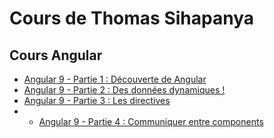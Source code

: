 # Cours de Thomas Sihapanya

## Cours Angular
- [Angular 9 - Partie 1 : Découverte de Angular](Angular/01.md)
- [Angular 9 - Partie 2 : Des données dynamiques !](Angular/02.md)
- [Angular 9 - Partie 3 : Les directives](Angular/03.md)
- - [Angular 9 - Partie 4 : Communiquer entre components](Angular/04.md)